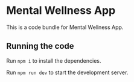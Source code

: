 
  # Mental Wellness App

  This is a code bundle for Mental Wellness App.
  ## Running the code

  Run `npm i` to install the dependencies.

  Run `npm run dev` to start the development server.
  
